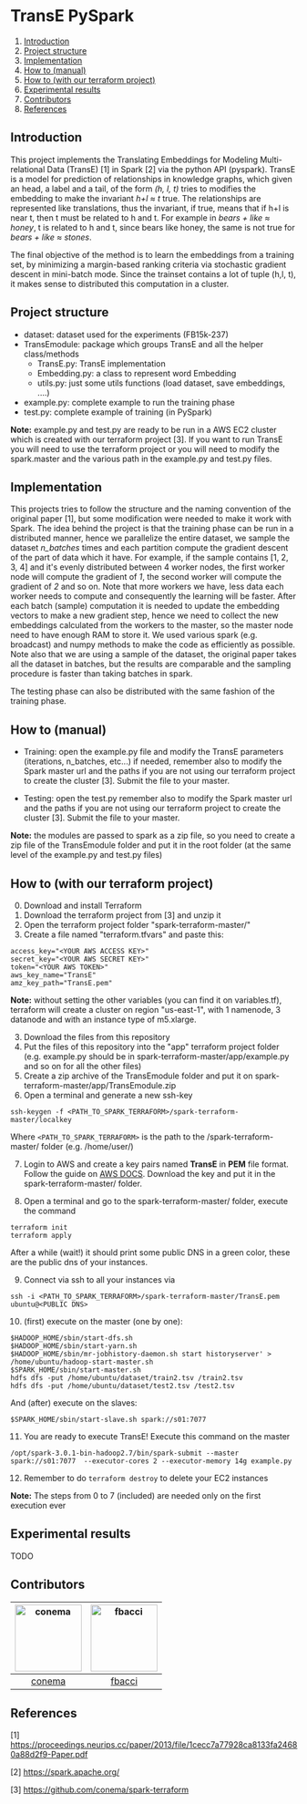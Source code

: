# TransE PySpark

1. [Introduction](#introduction)
2. [Project structure](#Project-structure)
3. [Implementation](#Implementation)
4. [How to (manual)](#How-to-manual)
5. [How to (with our terraform project)](#How-to-with-our-terraform-project)
6. [Experimental results](#Experimental-results)
7. [Contributors](#Contributors)
8. [References](#References)

## Introduction
This project implements the Translating Embeddings for Modeling Multi-relational Data (TransE) \[1\] in Spark \[2\] via the python API (pyspark). TransE is a model for prediction of relationships in knowledge graphs, which given an head, a label and a tail, of the form *(h, l, t)* tries to modifies the embedding to make the invariant *h+l ≈ t* true. The relationships are represented like translations, thus the invariant, if true, means that if h+l is near t, then t must be related to h and t. For example in *bears + like ≈ honey*, t is related to h and t, since bears like honey, the same is not true for *bears + like ≈ stones*. 

The final objective of the method is to learn the embeddings from a training set, by minimizing a margin-based ranking criteria via stochastic gradient descent in mini-batch mode. Since the trainset contains a lot of tuple (h,l, t), it makes sense to distributed this computation in a cluster.

## Project structure
* dataset: dataset used for the experiments (FB15k-237)
* TransEmodule: package which groups TransE and all the helper class/methods
    * TransE.py: TransE implementation
    * Embedding.py: a class to represent word Embedding
    * utils.py: just some utils functions (load dataset, save embeddings, ....)
* example.py: complete example to run the training phase
* test.py: complete example of training (in PySpark)

**Note:** example.py and test.py are ready to be run in a AWS EC2 cluster which is created with our terraform project \[3\]. If you want to run TransE you will need to use the terraform project or you will need to modify the spark.master and the various path in the example.py and test.py files. 

## Implementation

This projects tries to follow the structure and the naming convention of the original paper \[1\], but some modification were needed to make it work with Spark. The idea behind the project is that the training phase can be run in a distributed manner, hence we parallelize the entire dataset, we sample the dataset *n_batches* times and each partition compute the gradient descent of the part of data which it have. For example, if the sample contains \[1, 2, 3, 4\] and it's evenly distributed between 4 worker nodes, the first worker node will compute the gradient of *1*, the second worker will compute the gradient of *2* and so on. Note that more workers we have, less data each worker needs to compute and consequently the learning will be faster. After each batch (sample) computation it is needed to update the embedding vectors to make a new gradient step, hence we need to collect the new embeddings calculated from the workers to the master, so the master node need to have enough RAM to store it. We used various spark (e.g. broadcast) and numpy methods to make the code as efficiently as possible. Note also that we are using a sample of the dataset, the original paper takes all the dataset in batches, but the results are comparable and the sampling procedure is faster than taking batches in spark.

The testing phase can also be distributed with the same fashion of the training phase.

## How to (manual)

* Training: open the example.py file and modify the TransE parameters (iterations, n_batches, etc...) if needed, remember also to modify the Spark master url and the paths if you are not using our terraform project to create the cluster \[3\]. Submit the file to your master.

* Testing: open the test.py remember also to modify the Spark master url and the paths if you are not using our terraform project to create the cluster \[3\]. Submit the file to your master.

**Note:** the modules are passed to spark as a zip file, so you need to create a zip file of the TransEmodule folder and put it in the root folder (at the same level of the example.py and test.py files)

## How to (with our terraform project)
0. Download and install Terraform
1. Download the terraform project from [3] and unzip it
2. Open the terraform project folder "spark-terraform-master/"
3. Create a file named "terraform.tfvars" and paste this:
```
access_key="<YOUR AWS ACCESS KEY>"
secret_key="<YOUR AWS SECRET KEY>"
token="<YOUR AWS TOKEN>"
aws_key_name="TransE"
amz_key_path="TransE.pem"
```
**Note:** without setting the other variables (you can find it on variables.tf), terraform will create a cluster on region "us-east-1", with 1 namenode, 3 datanode and with an instance type of m5.xlarge.

3. Download the files from this repository
4. Put the files of this repository into the "app" terraform project folder (e.g. example.py should be in spark-terraform-master/app/example.py and so on for all the other files)
5. Create a zip archive of the TransEmodule folder and put it on spark-terraform-master/app/TransEmodule.zip
6. Open a terminal and generate a new ssh-key
```
ssh-keygen -f <PATH_TO_SPARK_TERRAFORM>/spark-terraform-master/localkey
```
Where `<PATH_TO_SPARK_TERRAFORM>` is the path to the /spark-terraform-master/ folder (e.g. /home/user/)

7. Login to AWS and create a key pairs named **TransE** in **PEM** file format. Follow the guide on [AWS DOCS](https://docs.aws.amazon.com/AWSEC2/latest/UserGuide/ec2-key-pairs.html#having-ec2-create-your-key-pair). Download the key and put it in the spark-terraform-master/ folder.

8. Open a terminal and go to the spark-terraform-master/ folder, execute the command
 ```
 terraform init
 terraform apply
 ```
 After a while (wait!) it should print some public DNS in a green color, these are the public dns of your instances.

9. Connect via ssh to all your instances via
 ```
ssh -i <PATH_TO_SPARK_TERRAFORM>/spark-terraform-master/TransE.pem ubuntu@<PUBLIC DNS>
 ```

10. (first) execute on the master (one by one):
 ```
$HADOOP_HOME/sbin/start-dfs.sh
$HADOOP_HOME/sbin/start-yarn.sh
$HADOOP_HOME/sbin/mr-jobhistory-daemon.sh start historyserver' > /home/ubuntu/hadoop-start-master.sh
$SPARK_HOME/sbin/start-master.sh
hdfs dfs -put /home/ubuntu/dataset/train2.tsv /train2.tsv
hdfs dfs -put /home/ubuntu/dataset/test2.tsv /test2.tsv
 ```
And (after) execute on the slaves:
```
$SPARK_HOME/sbin/start-slave.sh spark://s01:7077
```

11. You are ready to execute TransE! Execute this command on the master
```
/opt/spark-3.0.1-bin-hadoop2.7/bin/spark-submit --master spark://s01:7077  --executor-cores 2 --executor-memory 14g example.py
```

12. Remember to do `terraform destroy` to delete your EC2 instances

**Note:** The steps from 0 to 7 (included) are needed only on the first execution ever


## Experimental results
TODO

## Contributors
[<img alt="conema" src="https://avatars3.githubusercontent.com/u/12801153?v=4&s=117" width="117">](https://github.com/conema)|[<img alt="fbacci" src="https://avatars3.githubusercontent.com/u/17594819?v=4&s=117" width="117">](https://github.com/fbacci)|
:---:|:---:|
[conema](https://github.com/conema)|[fbacci](https://github.com/fbacci)|

## References
\[1\] https://proceedings.neurips.cc/paper/2013/file/1cecc7a77928ca8133fa24680a88d2f9-Paper.pdf

\[2\] https://spark.apache.org/

\[3\] https://github.com/conema/spark-terraform